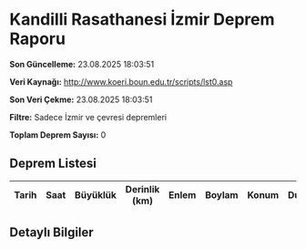 # Kandilli Rasathanesi İzmir Deprem Raporu

**Son Güncelleme:** 23.08.2025 18:03:51

**Veri Kaynağı:** http://www.koeri.boun.edu.tr/scripts/lst0.asp

**Son Veri Çekme:** 23.08.2025 18:03:51

**Filtre:** Sadece İzmir ve çevresi depremleri

**Toplam Deprem Sayısı:** 0

## Deprem Listesi

| Tarih | Saat | Büyüklük | Derinlik (km) | Enlem | Boylam | Konum | Durum |
|-------|------|----------|---------------|-------|--------|-------|-------|

## Detaylı Bilgiler

